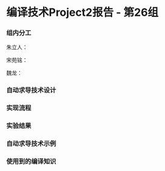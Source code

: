 # 编译技术Project2报告 - 第26组

### 组内分工

朱立人：

宋苑铭：

魏龙：

### 自动求导技术设计

### 实现流程

### 实验结果

### 自动求导技术示例

### 使用到的编译知识
